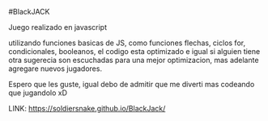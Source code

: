#BlackJACK

Juego realizado en javascript

utilizando funciones basicas de JS, como funciones flechas, ciclos for, condicionales, booleanos, el codigo esta optimizado e igual si alguien tiene otra sugerecia son escuchadas para una mejor optimizacion, mas adelante agregare nuevos jugadores.

Espero que les guste, igual debo de admitir que me diverti mas codeando que jugandolo xD

LINK: https://soldiersnake.github.io/BlackJack/
